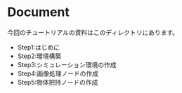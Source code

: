 # Document
今回のチュートリアルの資料はこのディレクトリにあります。
- Step1:はじめに
- Step2:環境構築
- Step3:シミュレーション環境の作成
- Step4:画像処理ノードの作成
- Step5:物体把持ノードの作成
